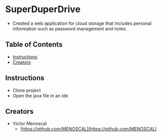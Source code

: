 # SuperDuperDrive

* Created a web application for cloud storage that includes personal information such as password management and notes.

## Table of Contents

* [Instructions](#instructions)
* [Creators](#creators)

## Instructions

* Clone project
* Open the java file in an ide

## Creators

* Victor Menoscal
    - [https://github.com/MENOSCAL](https://github.com/MENOSCAL)